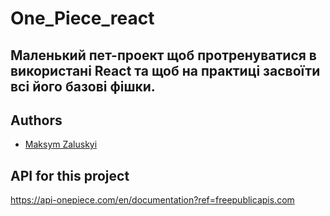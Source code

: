 
# One_Piece_react

Маленький пет-проект щоб протренуватися в використані React та щоб на практиці засвоїти всі його базові фішки.
-


## Authors

- [Maksym Zaluskyi](https://github.com/BONBINOVNCH)





## API for this project

https://api-onepiece.com/en/documentation?ref=freepublicapis.com


